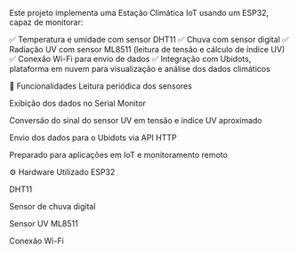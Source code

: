 Este projeto implementa uma Estação Climática IoT usando um ESP32, capaz de monitorar:

✅ Temperatura e umidade com sensor DHT11
✅ Chuva com sensor digital
✅ Radiação UV com sensor ML8511 (leitura de tensão e cálculo de índice UV)
✅ Conexão Wi-Fi para envio de dados
✅ Integração com Ubidots, plataforma em nuvem para visualização e análise dos dados climáticos

🔗 Funcionalidades
Leitura periódica dos sensores

Exibição dos dados no Serial Monitor

Conversão do sinal do sensor UV em tensão e índice UV aproximado

Envio dos dados para o Ubidots via API HTTP

Preparado para aplicações em IoT e monitoramento remoto

⚙️ Hardware Utilizado
ESP32

DHT11

Sensor de chuva digital

Sensor UV ML8511

Conexão Wi-Fi
